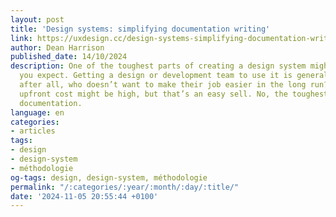 ```yaml
---
layout: post
title: 'Design systems: simplifying documentation writing'
link: https://uxdesign.cc/design-systems-simplifying-documentation-writing-5ec240c484fe
author: Dean Harrison
published_date: 14/10/2024
description: One of the toughest parts of creating a design system might not be what
  you expect. Getting a design or development team to use it is generally straightforward;
  after all, who doesn’t want to make their job easier in the long run? Sure, the
  upfront cost might be high, but that’s an easy sell. No, the toughest part is the
  documentation.
language: en
categories:
- articles
tags:
- design
- design-system
- méthodologie
og-tags: design, design-system, méthodologie
permalink: "/:categories/:year/:month/:day/:title/"
date: '2024-11-05 20:55:44 +0100'
---
```

